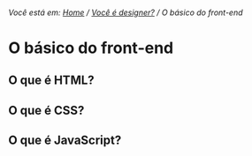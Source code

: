 ###### Você está em: [Home](/) / [Você é designer?](/docs/chapter-2/) / O básico do front-end

# O básico do front-end

## O que é HTML?

## O que é CSS?

## O que é JavaScript?